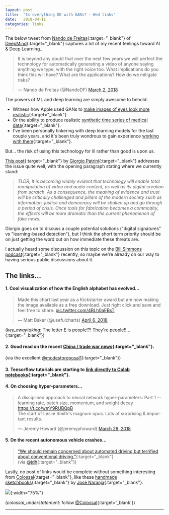 ```yaml
---
layout: post
title:  "Is everything OK with GANs? — Wed links"
date:   2018-04-11
categories: links
---
```


The below tweet from [Nando de Freitas](https://twitter.com/NandoDF/){:target="_blank"} of [DeepMind](https://twitter.com/deepmindai){:target="_blank"} captures a lot of my recent feelings toward AI & Deep Learning...  

<blockquote class="twitter-tweet" data-lang="en"><p lang="en" dir="ltr">It is beyond any doubt that over the next few years we will perfect the technology for automatically generating a video of anyone saying anything we type, with the right voice too. What implications do you think this will have? What are the applications? How do we mitigate risks?</p>&mdash; Nando de Freitas (@NandoDF) <a href="https://twitter.com/NandoDF/status/969574632692047872?ref_src=twsrc%5Etfw">March 2, 2018</a></blockquote>
<script async src="https://platform.twitter.com/widgets.js" charset="utf-8"></script>

The powers of ML and deep learning are simply awesome to behold: 

- Witness how Apple used GANs to [make images of eyes look more realistic](https://machinelearning.apple.com/2017/07/07/GAN.html){:target="_blank"}. 
- Or the ability to produce realistic [synthetic time series of medical data](https://arxiv.org/abs/1706.02633){:target="_blank"}. 
- I've been personally tinkering with deep learning models for the last couple years, and it's been truly wondrous to gain experience [working with them](https://gist.github.com/kcbighuge/c1cc24974f47bef67df416b6daa2d0ab){:target="_blank"}. 

But... the risk of using this technology for ill rather than good is upon us. 

[This post](https://giorgiop.github.io/posts/2018/03/17/AI-and-digital-forgery/){:target="_blank"} by [Giorgio Patrini](https://twitter.com/GiorgioPatrini){:target="_blank"} addresses the issue quite well, with the opening paragraph stating where we currently stand:  

> _TLDR; It is becoming widely evident that technology will enable total manipulation of video and audio content, as well as its digital creation from scratch. As a consequence, the meaning of evidence and trust will be critically challenged and pillars of the modern society such as information, justice and democracy will be shaken up and go through a period of crisis. Once tools for fabrication becomes a commodity, the effects will be more dramatic than the current phenomenon of fake news._

Giorgio goes on to discuss a couple potential solutions ("digital signatures" vs "learning-based detection"), but I think the short term priority should be on just getting the word out on how immediate these threats are. 

I actually heard some discussion on this topic on the [Bill Simmons podcast](https://www.theringer.com/the-bill-simmons-podcast/2018/3/5/17081642/infocalypse-conspiracy-theory-internet-buzzfeed-charlie-warzel){:target="_blank"} recently, so maybe we're already on our way to having serious public discussions about it. 


## The links...

#### 1. Cool visualization of how the English alphabet has evolved...  

<blockquote class="twitter-tweet" data-lang="en"><p lang="en" dir="ltr">Made this chart last year as a Kickstarter award but am now making the image available as a free download. Just right click and save and feel free to share. <a href="https://t.co/4BLh0aEBsT">pic.twitter.com/4BLh0aEBsT</a></p>&mdash; Matt Baker (@usefulcharts) <a href="https://twitter.com/usefulcharts/status/982306942352670722?ref_src=twsrc%5Etfw">April 6, 2018</a></blockquote>
<script async src="https://platform.twitter.com/widgets.js" charset="utf-8"></script>

(_key_awaytaking_: The letter E is people!?! [They're people!!...](https://www.youtube.com/watch?v=6zAFA-hamZ0){:target="_blank"})


#### 2. Good read on the recent [China / trade war news](https://www.wsj.com/articles/the-architect-of-trumps-tough-on-china-policy-1523028038){:target="_blank"}.  
(via the excellent [@modestproposal1](https://twitter.com/modestproposal1){:target="_blank"})


#### 3. Tensorflow tutorials are starting to [link directly to Colab notebooks](https://www.tensorflow.org/get_started/eager){:target="_blank"}.


#### 4. On choosing hyper-parameters...  
<blockquote class="twitter-tweet" data-lang="en"><p lang="en" dir="ltr">A disciplined approach to neural network hyper-parameters: Part 1 -- learning rate, batch size, momentum, and weight decay <a href="https://t.co/wmY9RUBQpB">https://t.co/wmY9RUBQpB</a><br>The start of Leslie Smith&#39;s magnum opus. Lots of surprising &amp; important results.</p>&mdash; Jeremy Howard (@jeremyphoward) <a href="https://twitter.com/jeremyphoward/status/979139949562707970?ref_src=twsrc%5Etfw">March 28, 2018</a></blockquote>
<script async src="https://platform.twitter.com/widgets.js" charset="utf-8"></script>


#### 5. On the recent autonomous vehicle crashes... 

> [“We should remain concerned about automated driving but terrified about conventional driving.”](https://cyberlaw.stanford.edu/blog/2018/03/ubers-fatal-crash){:target="_blank"}  
(via [@jdh](https://twitter.com/jdh){:target="_blank"})


Lastly, no post of links would be complete without something interesting from [Colossal](https://www.thisiscolossal.com/){:target="_blank"}, like these [handmade sketchbooks](http://www.thisiscolossal.com/2018/04/handmade-sketchbooks-by-jose-naranja/){:target="_blank"} by [José Naranja](https://josenaranja.blogspot.com/){:target="_blank"}.  

![](http://www.thisiscolossal.com/wp-content/uploads/2018/04/JoseNaranja_09.jpg){:width="75%"}

(_colossal_understatement_: follow [@Colossal](https://twitter.com/Colossal){:target='_blank'})

---
